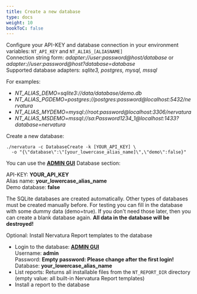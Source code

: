 ```yaml
---
title: Create a new database
type: docs
weight: 10
bookToC: false
---
```


Configure your API-KEY and database connection in your environment variables: 
```NT_API_KEY``` and ```NT_ALIAS_[ALIASNAME]``` <br />
Connection string form: *adapter://user:password@host/database* or *adapter://user:password@host?database=database*<br />
Supported database adapters: *sqlite3, postgres, mysql, mssql*

For examples:
- *NT_ALIAS_DEMO=sqlite3://data/database/demo.db*
- *NT_ALIAS_PGDEMO=postgres://postgres:password@localhost:5432/nervatura*
- *NT_ALIAS_MYDEMO=mysql://root:password@localhost:3306/nervatura*
- *NT_ALIAS_MSDEMO=mssql://sa:Password1234_1@localhost:1433?database=nervatura*

Create a new database:
```
./nervatura -c DatabaseCreate -k [YOUR_API_KEY] \
  -o "{\"database\":\"[your_lowercase_alias_name]\",\"demo\":false}"
```
You can use the [**ADMIN GUI**](/docs/start/screenshot#service-admin-gui) Database section:

API-KEY: **YOUR_API_KEY**<br />
Alias name: **your_lowercase_alias_name**<br />
Demo database: **false**

The SQLite databases are created automatically. Other types of databases must be created manually before. For testing you can fill in the database with some dummy data (demo=true). If you don't need those later, then you can create a blank database again. **All data in the database will be destroyed!**

Optional: Install Nervatura Report templates to the database
- Login to the database: [**ADMIN GUI**](/docs/start/screenshot#service-admin-gui) <br />
Username: **admin**<br />
Password: **Empty password: Please change after the first login!**<br />
Database: **your_lowercase_alias_name**
- List reports: Returns all installable files from the ```NT_REPORT_DIR``` directory (empty value: all built-in Nervatura Report templates)
- Install a report to the database
